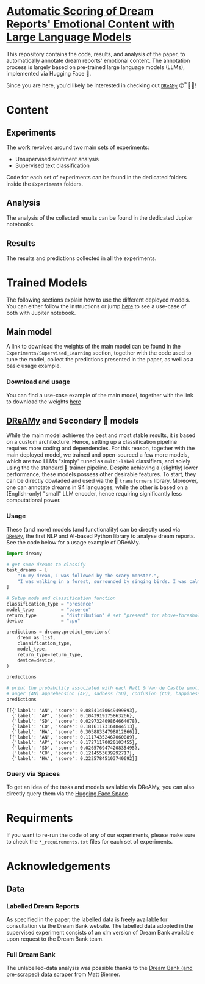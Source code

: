 # [Automatic Scoring of Dream Reports' Emotional Content with Large Language Models](https://aclanthology.org/2024.clpsych-1.7/)

This repository contains the code, results, and analysis of the paper, to automatically annotate dream reports' emotional content. The annotation process is largely based on pre-trained large language models (LLMs), implemented via Hugging Face 🤗. 

Since you are here, you'd likely be interested in checking out [`DReAMy`](https://github.com/lorenzoscottb/DReAMy) 😴📝🤖!

# Content
## Experiments

The work revolves around two main sets of experiments:

- Unsupervised sentiment analysis
- Supervised text classification

Code for each set of experiments can be found in the dedicated folders inside the `Experiments` folders.

## Analysis

The analysis of the collected results can be found in the dedicated Jupiter notebooks.

## Results 

The results and predictions collected in all the experiments. 

# Trained Models
The following sections explain how to use the different deployed models. You can either follow the instructions or jump [here](https://github.com/lorenzoscottb/Dream_Reports_Annotation/blob/main/Analysis/trained_model_testing.ipynb) to see a use-case of both with Jupiter notebook.

## Main model
A link to download the weights of the main model can be found in the `Experiments/Supervised_Learning` section, together with the code used to tune the model, collect the predictions presented in the paper, as well as a basic usage example.

### Download and usage 
You can find a use-case example of the main model, together with the link to download the weights [here](https://github.com/lorenzoscottb/Dream_Reports_Annotation/tree/main/Experiments/Supervised_Learning)

## [DReAMy](https://github.com/lorenzoscottb/DReAMy) and Secondary 🤗 models 
While the main model achieves the best and most stable results, it is based on a custom architecture. Hence, setting up a classification pipeline requires more coding and dependencies. For this reason, together with the main deployed model, we trained and open-sourced a few more models, which are two LLMs "simply" tuned as `multi-label` classifiers, and solely using the the standard 🤗 trainer pipeline. Despite achieving a (slightly) lower performance, these models possess other desirable features. To start, they can be directly dowladed and used via the 🤗 ```transformers``` library. Moreover, one can annotate dreams in 94 languages, while the other is based on a (English-only) "small" LLM encoder, hence requiring significantly less computational power. 

### Usage
These (and more) models (and functionality) can be directly used via [`DReAMy`](https://github.com/lorenzoscottb/DReAMy), the first NLP and AI-based Python library to analyse dream reports. See the code below for a usage example of DReAMy.

```py
import dreamy 

# get some dreams to classify
test_dreams = [
    "In my dream, I was followed by the scary monster.",
    "I was walking in a forest, surrounded by singing birds. I was calm and at peace."
]

# Setup mode and classification function
classification_type = "presence"
model_type          = "base-en"
return_type         = "distribution" # set "present" for above-threshold only
device              = "cpu"

predictions = dreamy.predict_emotions(
    dream_as_list, 
    classification_type, 
    model_type,
    return_type=return_type, 
    device=device,
)

predictions

# print the probability associated with each Hall & Van de Castle emotion:
# anger (AN) apprehension (AP), sadness (SD), confusion (CO), happiness (HA)
predictions
```
```
[[{'label': 'AN', 'score': 0.08541450649499893},
  {'label': 'AP', 'score': 0.1043919175863266},
  {'label': 'SD', 'score': 0.029732409864664078},
  {'label': 'CO', 'score': 0.18161173164844513},
  {'label': 'HA', 'score': 0.30588334798812866}],
 [{'label': 'AN', 'score': 0.11174352467060089},
  {'label': 'AP', 'score': 0.17271170020103455},
  {'label': 'SD', 'score': 0.026576947420835495},
  {'label': 'CO', 'score': 0.1214553639292717},
  {'label': 'HA', 'score': 0.22257845103740692}]
````
### Query via Spaces

To get an idea of the tasks and models available via DReAMy, you can also directly query them via the [Hugging Face Space](https://huggingface.co/spaces/DReAMy-lib/dream).

# Requirments

If you want to re-run the code of any of our experiments, please make sure to check the `*_requirements.txt` files for each set of experiments.

# Acknowledgements

## Data
### Labelled Dream Reports
As specified in the paper, the labelled data is freely available for consultation via the Dream Bank website. The labelled data adopted in the supervised experiment consists of an xlm version of Dream Bank available upon request to the Dream Bank team.

### Full Dream Bank
The unlabelled-data analysis was possible thanks to the [Dream Bank (and pre-scraped) data scraper](https://github.com/mattbierner/DreamScrape) from Matt Bierner.
